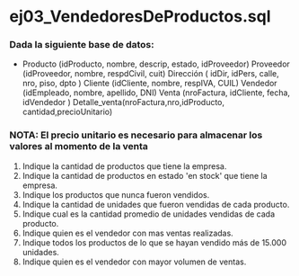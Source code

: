 # ej03_VendedoresDeProductos.sql

### Dada la siguiente base de datos:

- Producto (idProducto, nombre, descrip, estado, idProveedor)
Proveedor (idProveedor, nombre, respdCivil, cuit)
Dirección ( idDir, idPers, calle, nro, piso, dpto )
Cliente (idCliente, nombre, respIVA, CUIL)
Vendedor (idEmpleado, nombre, apellido, DNI)
Venta (nroFactura, idCliente, fecha, idVendedor )
Detalle_venta(nroFactura,nro,idProducto, cantidad,precioUnitario)

### NOTA: El precio unitario es necesario para almacenar los valores al momento de la venta

1. Indique la cantidad de productos que tiene la empresa.
2. Indique la cantidad de productos en estado 'en stock' que tiene la empresa.
3. Indique los productos que nunca fueron vendidos.
4. Indique la cantidad de unidades que fueron vendidas de cada producto.
5. Indique cual es la cantidad promedio de unidades vendidas de cada producto.
6. Indique quien es el vendedor con mas ventas realizadas.
7. Indique todos los productos de lo que se hayan vendido más de 15.000 unidades.
8. Indique quien es el vendedor con mayor volumen de ventas.
